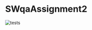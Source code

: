 # SWqaAssignment2

![tests](https://github.com/connorblack3/SWqaAssignment2/blob/main/.github/workflows/tests.yml.svg)
